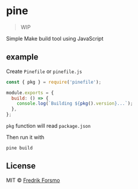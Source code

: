 # pine

> WIP

Simple Make build tool using JavaScript

## example

Create `Pinefile` or `pinefile.js`

```js
const { pkg } = require('pinefile');

module.exports = {
  build: () => {
    console.log(`Building ${pkg().version}...`);
  },
};
```

`pkg` function will read `package.json`

Then run it with

```
pine build
```

## License

MIT © [Fredrik Forsmo](https://github.com/frozzare)